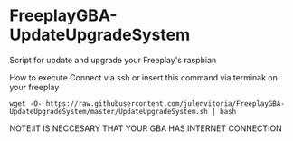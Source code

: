 # FreeplayGBA-UpdateUpgradeSystem
Script for update and upgrade your Freeplay's raspbian

How to execute
Connect via ssh or insert this command  via terminak on your freeplay

    wget -O- https://raw.githubusercontent.com/julenvitoria/FreeplayGBA-UpdateUpgradeSystem/master/UpdateUpgradeSystem.sh | bash

NOTE:IT IS NECCESARY THAT YOUR GBA HAS INTERNET CONNECTION